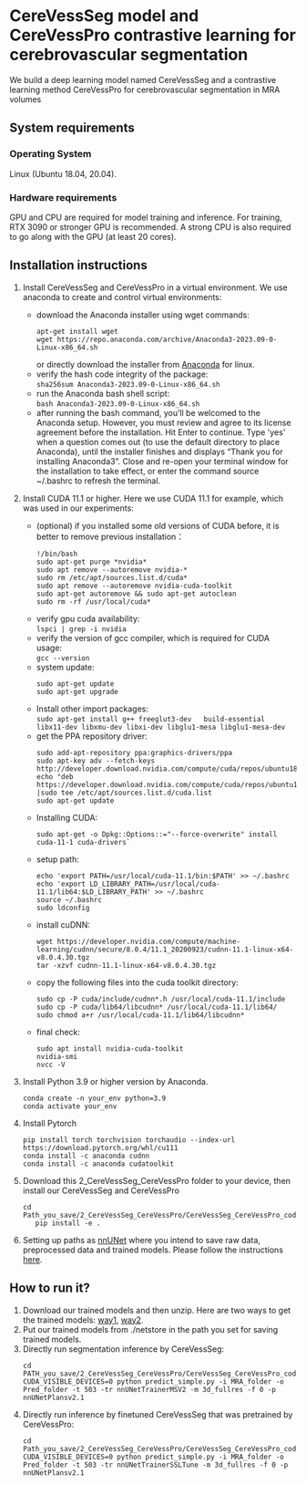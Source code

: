 # CereVessSeg model and CereVessPro contrastive learning for cerebrovascular segmentation
We build a deep learning model named CereVessSeg and a contrastive learning method CereVessPro for cerebrovascular segmentation in MRA volumes
## System requirements
### Operating System
Linux (Ubuntu 18.04, 20.04). 
### Hardware requirements
GPU and CPU are required for model training and inference. For training, RTX 3090 or stronger GPU is recommended. A strong CPU is also required to go along with the GPU (at least 20 cores).


## Installation instructions
1. Install CereVessSeg and CereVessPro in a virtual environment. We use anaconda to create and control virtual environments: 
	* download the Anaconda installer using wget commands:  
         ```
         apt-get install wget
	   wget https://repo.anaconda.com/archive/Anaconda3-2023.09-0-Linux-x86_64.sh
         ```  
      or directly download the installer from [Anaconda](https://www.anaconda.com/download#downloads) for linux.
	* verify the hash code integrity of the package:  
		`sha256sum Anaconda3-2023.09-0-Linux-x86_64.sh`
	* run the Anaconda bash shell script:  
		`bash Anaconda3-2023.09-0-Linux-x86_64.sh`
	* after running the bash command, you’ll be welcomed to the Anaconda setup. However, you must review and agree to its license agreement before the installation. Hit Enter to continue. Type 'yes' when a question comes out (to use the default directory to place Anaconda), until the installer finishes and displays “Thank you for installing Anaconda3”. Close and re-open your terminal window for the installation to take effect, or enter the command source ~/.bashrc to refresh the terminal.

2. Install CUDA 11.1 or higher. Here we use CUDA 11.1 for example, which was used in our experiments:
	* (optional) if you installed some old versions of CUDA before, it is better to remove previous installation：
         ```
		!/bin/bash
		sudo apt-get purge *nvidia*
		sudo apt remove --autoremove nvidia-*
		sudo rm /etc/apt/sources.list.d/cuda*
		sudo apt remove --autoremove nvidia-cuda-toolkit
		sudo apt-get autoremove && sudo apt-get autoclean
		sudo rm -rf /usr/local/cuda*
         ```
	* verify gpu cuda availability:  
			`lspci | grep -i nvidia`
	* verify the version of gcc compiler, which is required for CUDA usage:  
			`gcc --version`
	* system update:
         ```
      sudo apt-get update  
		sudo apt-get upgrade 
         ```
	* Install other import packages:  
			`sudo apt-get install g++ freeglut3-dev   build-essential libx11-dev libxmu-dev libxi-dev libglu1-mesa libglu1-mesa-dev`
	* get the PPA repository driver: 
         ```
		sudo add-apt-repository ppa:graphics-drivers/ppa
		sudo apt-key adv --fetch-keys http://developer.download.nvidia.com/compute/cuda/repos/ubuntu1804/x86_64/7fa2af80.pub  
		echo "deb https://developer.download.nvidia.com/compute/cuda/repos/ubuntu1804/x86_64/ |sudo tee /etc/apt/sources.list.d/cuda.list 
		sudo apt-get update
         ```
	* Installing CUDA:
         ```
		sudo apt-get -o Dpkg::Options::="--force-overwrite" install cuda-11-1 cuda-drivers`
         ``` 
	* setup path:
         ```
		echo 'export PATH=/usr/local/cuda-11.1/bin:$PATH' >> ~/.bashrc
		echo 'export LD_LIBRARY_PATH=/usr/local/cuda-11.1/lib64:$LD_LIBRARY_PATH' >> ~/.bashrc
		source ~/.bashrc
		sudo ldconfig
         ```
	* install cuDNN:
         ```
		wget https://developer.nvidia.com/compute/machine-learning/cudnn/secure/8.0.4/11.1_20200923/cudnn-11.1-linux-x64-v8.0.4.30.tgz
		tar -xzvf cudnn-11.1-linux-x64-v8.0.4.30.tgz
         ```
	* copy the following files into the cuda toolkit directory:
         ```
		sudo cp -P cuda/include/cudnn*.h /usr/local/cuda-11.1/include
		sudo cp -P cuda/lib64/libcudnn* /usr/local/cuda-11.1/lib64/
		sudo chmod a+r /usr/local/cuda-11.1/lib64/libcudnn*
         ```
	* final check:
         ```
		sudo apt install nvidia-cuda-toolkit
		nvidia-smi
		nvcc -V
         ```
3. Install Python 3.9 or higher version by Anaconda.  
    ```
    conda create -n your_env python=3.9
	conda activate your_env
	```
4. Install Pytorch 
    ```  
	pip install torch torchvision torchaudio --index-url https://download.pytorch.org/whl/cu111
	conda install -c anaconda cudnn
	conda install -c anaconda cudatoolkit
	```
5. Download this 2_CereVessSeg_CereVessPro folder to your device, then install our CereVessSeg and CereVessPro
     ```
	cd Path_you_save/2_CereVessSeg_CereVessPro/CereVessSeg_CereVessPro_code
    	pip install -e .
	```
 6. Setting up paths as [nnUNet](https://github.com/MIC-DKFZ/nnUNet/blob/master/documentation/set_environment_variables.md) where you intend to save raw data, preprocessed data and trained models. Please follow the instructions [here]( https://github.com/MIC-DKFZ/nnUNet/blob/master/documentation/setting_up_paths.md).
    
## How to run it?    		
   1. Download our trained models and then unzip. Here are two ways to get the trained models: [way1](https://pan.baidu.com/s/1v8X-hEaug5Jsawpra97Tcg?pwd=vhcq), 
   [way2](https://terabox.com/s/1V0DPKO9qrfQ6lkFvh3TJCA).
   2. Put our trained models from ./netstore in the path you set for saving trained models.
   3. Directly run segmentation inference by CereVessSeg:
		```
        cd PATH_you_save/2_CereVessSeg_CereVessPro/CereVessSeg_CereVessPro_code/nnunet/inference
        CUDA_VISIBLE_DEVICES=0 python predict_simple.py -i MRA_folder -o Pred_folder -t 503 -tr nnUNetTrainerMSV2 -m 3d_fullres -f 0 -p nnUNetPlansv2.1
        ```
   4. Directly run inference by finetuned CereVessSeg that was pretrained by CereVessPro:
    	```
   		cd Path_you_save/2_CereVessSeg_CereVessPro/CereVessSeg_CereVessPro_code/nnunet/inference
   		CUDA_VISIBLE_DEVICES=0 python predict_simple.py -i MRA_folder -o Pred_folder -t 503 -tr nnUNetTrainerSSLTune -m 3d_fullres -f 0 -p nnUNetPlansv2.1
   		```

